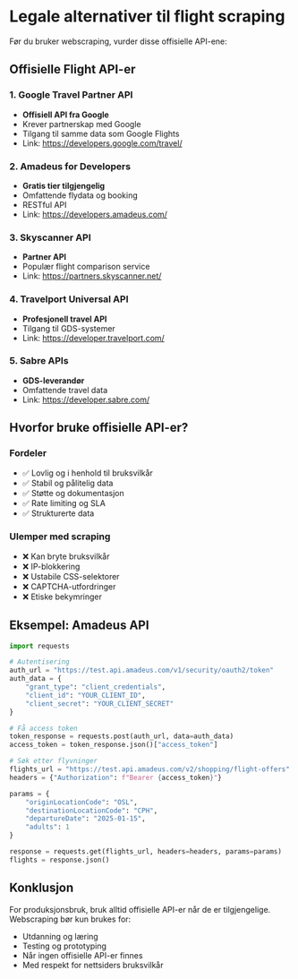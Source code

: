 # Legale alternativer til flight scraping

Før du bruker webscraping, vurder disse offisielle API-ene:

## Offisielle Flight API-er

### 1. Google Travel Partner API
- **Offisiell API fra Google**
- Krever partnerskap med Google
- Tilgang til samme data som Google Flights
- Link: https://developers.google.com/travel/

### 2. Amadeus for Developers
- **Gratis tier tilgjengelig**
- Omfattende flydata og booking
- RESTful API
- Link: https://developers.amadeus.com/

### 3. Skyscanner API
- **Partner API**
- Populær flight comparison service
- Link: https://partners.skyscanner.net/

### 4. Travelport Universal API
- **Profesjonell travel API**
- Tilgang til GDS-systemer
- Link: https://developer.travelport.com/

### 5. Sabre APIs
- **GDS-leverandør**
- Omfattende travel data
- Link: https://developer.sabre.com/

## Hvorfor bruke offisielle API-er?

### Fordeler
- ✅ Lovlig og i henhold til bruksvilkår
- ✅ Stabil og pålitelig data
- ✅ Støtte og dokumentasjon
- ✅ Rate limiting og SLA
- ✅ Strukturerte data

### Ulemper med scraping
- ❌ Kan bryte bruksvilkår
- ❌ IP-blokkering
- ❌ Ustabile CSS-selektorer
- ❌ CAPTCHA-utfordringer
- ❌ Etiske bekymringer

## Eksempel: Amadeus API

```python
import requests

# Autentisering
auth_url = "https://test.api.amadeus.com/v1/security/oauth2/token"
auth_data = {
    "grant_type": "client_credentials",
    "client_id": "YOUR_CLIENT_ID",
    "client_secret": "YOUR_CLIENT_SECRET"
}

# Få access token
token_response = requests.post(auth_url, data=auth_data)
access_token = token_response.json()["access_token"]

# Søk etter flyvninger
flights_url = "https://test.api.amadeus.com/v2/shopping/flight-offers"
headers = {"Authorization": f"Bearer {access_token}"}

params = {
    "originLocationCode": "OSL",
    "destinationLocationCode": "CPH",
    "departureDate": "2025-01-15",
    "adults": 1
}

response = requests.get(flights_url, headers=headers, params=params)
flights = response.json()
```

## Konklusjon

For produksjonsbruk, bruk alltid offisielle API-er når de er tilgjengelige. 
Webscraping bør kun brukes for:
- Utdanning og læring
- Testing og prototyping
- Når ingen offisielle API-er finnes
- Med respekt for nettsiders bruksvilkår